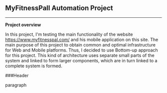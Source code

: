 ## MyFitnessPall Automation Project

***

**Project overview**

In this project, I'm testing the main functionality of
 the website https://www.myfitnesspal.com/ and his mobile application
 on this site. The main purpose of this project to obtain common and optimal 
 infrastructure for Web and Mobile platforms.
  Thus, I decided to use Bottom-up approach for this project. This kind of
 architecture uses separate small parts of the system and linked to
  form larger components, which are in turn linked to a complete
  system is formed.
  
###Header

paragraph
